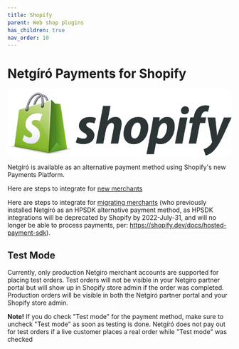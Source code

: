 ```yaml
---
title: Shopify
parent: Web shop plugins
has_children: true
nav_order: 10
---
```


# Netgíró Payments for Shopify

<img src="/images/shopify-logo-785x231.png">

Netgíró is available as an alternative payment method using Shopify's new Payments Platform.

Here are steps to integrate for [new merchants](https://netgiro.github.io/shopify-new-merchants)

Here are steps to integrate for [migrating merchants](https://netgiro.github.io/shopify-migrating-merchants) (who previously installed Netgíró as an HPSDK alternative payment method, as HPSDK integrations will be deprecated by Shopify by 2022-July-31, and will no longer be able to process payments, per: https://shopify.dev/docs/hosted-payment-sdk).

## Test Mode

Currently, only production Netgiro merchant accounts are supported for placing test orders.  Test orders will not be visible in your Netgiro partner portal 
but will show up in Shopify store admin if the order was completed.  Production orders will be visible in both the Netgíró partner portal and your
Shopify store admin.

**Note!** 
If you do check "Test mode" for the payment method, make sure to uncheck "Test mode" as soon as testing is done.  Netgíró does not pay out for 
test orders if a live customer places a real order while "Test mode" was checked


    
        
